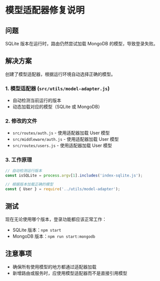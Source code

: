 # 模型适配器修复说明

## 问题
SQLite 版本在运行时，路由仍然尝试加载 MongoDB 的模型，导致登录失败。

## 解决方案
创建了模型适配器，根据运行环境自动选择正确的模型。

### 1. 模型适配器 (`src/utils/model-adapter.js`)
- 自动检测当前运行的版本
- 动态加载对应的模型（SQLite 或 MongoDB）

### 2. 修改的文件
- `src/routes/auth.js` - 使用适配器加载 User 模型
- `src/middleware/auth.js` - 使用适配器加载 User 模型
- `src/routes/users.js` - 使用适配器加载 User 模型

### 3. 工作原理
```javascript
// 自动检测运行版本
const isSQLite = process.argv[1].includes('index-sqlite.js');

// 根据版本加载正确的模型
const { User } = require('../utils/model-adapter');
```

## 测试
现在无论使用哪个版本，登录功能都应该正常工作：
- SQLite 版本：`npm start`
- MongoDB 版本：`npm run start:mongodb`

## 注意事项
- 确保所有使用模型的地方都通过适配器加载
- 新增路由或服务时，应使用模型适配器而不是直接引用模型